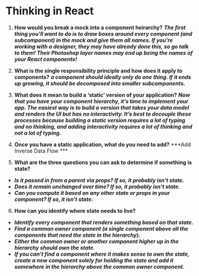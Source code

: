 # Thinking in React


1. **How would you break a mock into a component heirarchy?**
***The first thing you’ll want to do is to draw boxes around every component (and subcomponent) in the mock and give them all names. If you’re working with a designer, they may have already done this, so go talk to them! Their Photoshop layer names may end up being the names of your React components!***

2. **What is the single responsibility principle and how does it apply to components?**
***a component should ideally only do one thing. If it ends up growing, it should be decomposed into smaller subcomponents.***

3. **What does it mean to build a ‘static’ version of your application?**
***Now that you have your component hierarchy, it’s time to implement your app. The easiest way is to build a version that takes your data model and renders the UI but has no interactivity. It’s best to decouple these processes because building a static version requires a lot of typing and no thinking, and adding interactivity requires a lot of thinking and not a lot of typing.***

4. **Once you have a static application, what do you need to add?**
***Add Inverse Data Flow ***

5. **What are the three questions you can ask to determine if something is state?**

- ***Is it passed in from a parent via props? If so, it probably isn’t state.***
- ***Does it remain unchanged over time? If so, it probably isn’t state.***
- ***Can you compute it based on any other state or props in your component? If so, it isn’t state.***

6. **How can you identify where state needs to live?**

- ***Identify every component that renders something based on that state.***
- ***Find a common owner component (a single component above all the components that need the state in the hierarchy).***
- ***Either the common owner or another component higher up in the hierarchy should own the state.***
- ***If you can’t find a component where it makes sense to own the state, create a new component solely for holding the state and add it somewhere in the hierarchy above the common owner component.***
